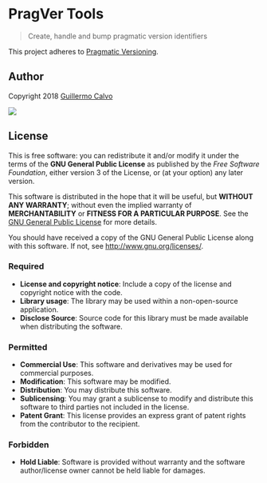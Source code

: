 
# PragVer Tools

> Create, handle and bump pragmatic version identifiers

This project adheres to [Pragmatic Versioning](https://pragver.github.io).


## Author

Copyright 2018 [Guillermo Calvo](https://github.com/guillermocalvo)

[![](https://resume.guillermo.in/assets/images/thumb.png)](https://guillermo.in/)


## License

This is free software: you can redistribute it and/or modify it under the terms
of the **GNU General Public License** as published by the
*Free Software Foundation*, either version 3 of the License, or (at your option)
any later version.

This software is distributed in the hope that it will be useful, but
**WITHOUT ANY WARRANTY**; without even the implied warranty of
**MERCHANTABILITY** or **FITNESS FOR A PARTICULAR PURPOSE**. See the
[GNU General Public License](http://www.gnu.org/licenses/lgpl.html) for more
details.

You should have received a copy of the GNU General Public License along
with this software. If not, see <http://www.gnu.org/licenses/>.

### Required

- **License and copyright notice**: Include a copy of the license and copyright
notice with the code.
- **Library usage**: The library may be used within a non-open-source
application.
- **Disclose Source**: Source code for this library must be made available when
distributing the software.

### Permitted

- **Commercial Use**: This software and derivatives may be used for commercial
purposes.
- **Modification**: This software may be modified.
- **Distribution**: You may distribute this software.
- **Sublicensing**: You may grant a sublicense to modify and distribute this
software to third parties not included in the license.
- **Patent Grant**: This license provides an express grant of patent rights from
the contributor to the recipient.

### Forbidden

- **Hold Liable**: Software is provided without warranty and the software
author/license owner cannot be held liable for damages.
